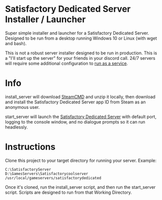 # Satisfactory Dedicated Server Installer / Launcher

Super simple installer and launcher for a Satisfactory Dedicated Server. Designed to be run from a desktop running Windows 10 or Linux (with wget and bash).

This is not a robust server installer designed to be run in production. This is a "I'll start up the server" for your friends in your discord call. 24/7 servers will require some additional configuration to [run as a service](https://satisfactory.fandom.com/wiki/Dedicated_servers/Running_as_a_Service).

# Info

install_server will download [SteamCMD](https://developer.valvesoftware.com/wiki/SteamCMD) and unzip it locally, then download and install the Satisfactory Dedicated Server app ID from Steam as an anonymous user.

start_server will launch the [Satisfactory Dedicated Server](https://satisfactory.fandom.com/wiki/Dedicated_servers) with default port, logging to the console window, and no dialogue prompts so it can run headlessly.

# Instructions

Clone this project to your target directory for running your server. Example:

```
C:\SatisfactoryServer
D:\GamesServers\Satisfactorycoolserver
/usr/local/gameservers/satisfactorydedicated
```
Once it's cloned, run the install_server script, and then run the start_server script. Scripts are designed to run from that Working Directory.